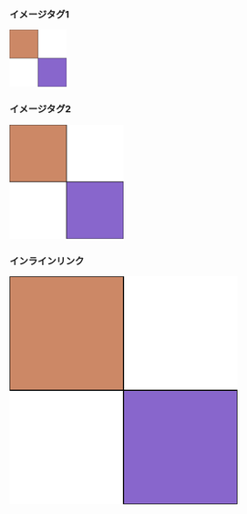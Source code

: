 ### イメージタグ1

<img height="100" width="100" src="./svg-test.svg"/>

### イメージタグ2

<img height="200" width="200" src="./svg-test.svg"/>

### インラインリンク

![](./svg-test.svg)

